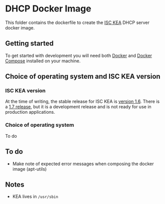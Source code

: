 # DHCP Docker Image

This folder contains the dockerfile to create the [ISC KEA](https://www.isc.org/kea/) DHCP server docker image.

## Getting started

To get started with development you will need both [Docker](https://www.docker.com/) and [Docker Compose](https://docs.docker.com/compose/) installed on your machine.

## Choice of operating system and ISC KEA version

### ISC KEA version

At the time of writing, the stable release for ISC KEA is [version 1.6](https://cloudsmith.io/~isc/repos/kea-1-6/packages/). There is a [1.7 release](https://cloudsmith.io/~isc/repos/kea-1-7/packages/), but it is a development release and is not ready for use in production applications.

### Choice of operating system

To do

## To do

- Make note of expected error messages when composing the docker image (apt-utils)

## Notes

- KEA lives in `/usr/sbin`
